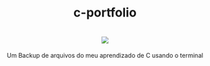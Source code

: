 <h1 align="center">c-portfolio</h1>
<h1 align="center">
    <img src="https://img.shields.io/static/v1?label=Twitter&message=https://twitter.com/ehramai&color=7159c1&style=for-the-badge&logo=ghost"/>
</h1>
<p align="center">Um Backup de arquivos do meu aprendizado de C usando o terminal</p>
